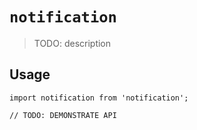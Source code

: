 # `notification`

> TODO: description

## Usage

```
import notification from 'notification';

// TODO: DEMONSTRATE API
```
